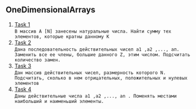 ## OneDimensionalArrays
1. [Task 1](https://github.com/Bublik202/Introduction-to-Java/blob/main/Algorithmization/OneDimensionalArrays/Ex1.java) </br> ```В массив A [N] занесены натуральные числа. Найти сумму тех элементов, которые кратны данному К```
2. [Task 2](https://github.com/Bublik202/Introduction-to-Java/blob/main/Algorithmization/OneDimensionalArrays/Ex2.java) </br> ```Дана последовательность действительных чисел а1 ,а2 ,..., ап. Заменить все ее члены,
	большие данного Z, этим числом. Подсчитать количество замен.```
3. [Task 3](https://github.com/Bublik202/Introduction-to-Java/blob/main/Algorithmization/OneDimensionalArrays/Ex3.java) </br> ```Дан массив действительных чисел, размерность которого N. Подсчитать,
	сколько в нем отрицательных, положительных и нулевых элементов```
4. [Task 4](https://github.com/Bublik202/Introduction-to-Java/blob/main/Algorithmization/OneDimensionalArrays/Ex4.java) </br> ```Даны действительные числа а1 ,а2 ,..., аn . Поменять местами наибольший и наименьший элементы.```
